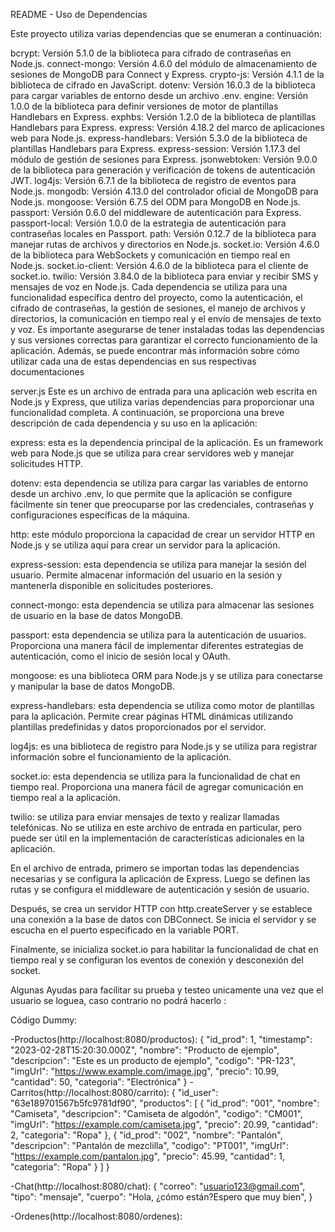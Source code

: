 README - Uso de Dependencias


Este proyecto utiliza varias dependencias que se enumeran a continuación:

bcrypt: Versión 5.1.0 de la biblioteca para cifrado de contraseñas en Node.js.
connect-mongo: Versión 4.6.0 del módulo de almacenamiento de sesiones de MongoDB para Connect y Express.
crypto-js: Versión 4.1.1 de la biblioteca de cifrado en JavaScript.
dotenv: Versión 16.0.3 de la biblioteca para cargar variables de entorno desde un archivo .env.
engine: Versión 1.0.0 de la biblioteca para definir versiones de motor de plantillas Handlebars en Express.
exphbs: Versión 1.2.0 de la biblioteca de plantillas Handlebars para Express.
express: Versión 4.18.2 del marco de aplicaciones web para Node.js.
express-handlebars: Versión 5.3.0 de la biblioteca de plantillas Handlebars para Express.
express-session: Versión 1.17.3 del módulo de gestión de sesiones para Express.
jsonwebtoken: Versión 9.0.0 de la biblioteca para generación y verificación de tokens de autenticación JWT.
log4js: Versión 6.7.1 de la biblioteca de registro de eventos para Node.js.
mongodb: Versión 4.13.0 del controlador oficial de MongoDB para Node.js.
mongoose: Versión 6.7.5 del ODM para MongoDB en Node.js.
passport: Versión 0.6.0 del middleware de autenticación para Express.
passport-local: Versión 1.0.0 de la estrategia de autenticación para contraseñas locales en Passport.
path: Versión 0.12.7 de la biblioteca para manejar rutas de archivos y directorios en Node.js.
socket.io: Versión 4.6.0 de la biblioteca para WebSockets y comunicación en tiempo real en Node.js.
socket.io-client: Versión 4.6.0 de la biblioteca para el cliente de socket.io.
twilio: Versión 3.84.0 de la biblioteca para enviar y recibir SMS y mensajes de voz en Node.js.
Cada dependencia se utiliza para una funcionalidad específica dentro del proyecto, como la autenticación, el cifrado de contraseñas, la gestión de sesiones, el manejo de archivos y directorios, la comunicación en tiempo real y el envío de mensajes de texto y voz. Es importante asegurarse de tener instaladas todas las dependencias y sus versiones correctas para garantizar el correcto funcionamiento de la aplicación. Además, se puede encontrar más información sobre cómo utilizar cada una de estas dependencias en sus respectivas documentaciones

server.js Este es un archivo de entrada para una aplicación web escrita en Node.js y Express, que utiliza varias dependencias para proporcionar una funcionalidad completa. A continuación, se proporciona una breve descripción de cada dependencia y su uso en la aplicación:

express: esta es la dependencia principal de la aplicación. Es un framework web para Node.js que se utiliza para crear servidores web y manejar solicitudes HTTP.

dotenv: esta dependencia se utiliza para cargar las variables de entorno desde un archivo .env, lo que permite que la aplicación se configure fácilmente sin tener que preocuparse por las credenciales, contraseñas y configuraciones específicas de la máquina.

http: este módulo proporciona la capacidad de crear un servidor HTTP en Node.js y se utiliza aquí para crear un servidor para la aplicación.

express-session: esta dependencia se utiliza para manejar la sesión del usuario. Permite almacenar información del usuario en la sesión y mantenerla disponible en solicitudes posteriores.

connect-mongo: esta dependencia se utiliza para almacenar las sesiones de usuario en la base de datos MongoDB.

passport: esta dependencia se utiliza para la autenticación de usuarios. Proporciona una manera fácil de implementar diferentes estrategias de autenticación, como el inicio de sesión local y OAuth.

mongoose: es una biblioteca ORM para Node.js y se utiliza para conectarse y manipular la base de datos MongoDB.

express-handlebars: esta dependencia se utiliza como motor de plantillas para la aplicación. Permite crear páginas HTML dinámicas utilizando plantillas predefinidas y datos proporcionados por el servidor.

log4js: es una biblioteca de registro para Node.js y se utiliza para registrar información sobre el funcionamiento de la aplicación.

socket.io: esta dependencia se utiliza para la funcionalidad de chat en tiempo real. Proporciona una manera fácil de agregar comunicación en tiempo real a la aplicación.

twilio: se utiliza para enviar mensajes de texto y realizar llamadas telefónicas. No se utiliza en este archivo de entrada en particular, pero puede ser útil en la implementación de características adicionales en la aplicación.

En el archivo de entrada, primero se importan todas las dependencias necesarias y se configura la aplicación de Express. Luego se definen las rutas y se configura el middleware de autenticación y sesión de usuario.

Después, se crea un servidor HTTP con http.createServer y se establece una conexión a la base de datos con DBConnect. Se inicia el servidor y se escucha en el puerto especificado en la variable PORT.

Finalmente, se inicializa socket.io para habilitar la funcionalidad de chat en tiempo real y se configuran los eventos de conexión y desconexión del socket.


Algunas Ayudas para facilitar su prueba y testeo unicamente una vez que el usuario se loguea, caso contrario no podrá hacerlo :

Código Dummy:

-Productos(http://localhost:8080/productos): {
            "id_prod": 1,
            "timestamp": "2023-02-28T15:20:30.000Z",
            "nombre": "Producto de ejemplo",
            "descripcion": "Este es un producto de ejemplo",
            "codigo": "PR-123",
            "imgUrl": "https://www.example.com/image.jpg",
            "precio": 10.99,
            "cantidad": 50,
            "categoria": "Electrónica"
            }
-Carritos(http://localhost:8080/carrito):
                                       {
                                        "id_user": "63e189701567b5fc9781df90",
                                        "productos": [
                                        {
                                        "id_prod": "001",
                                        "nombre": "Camiseta",
                                        "descripcion": "Camiseta de algodón",
                                        "codigo": "CM001",
                                        "imgUrl": "https://example.com/camiseta.jpg",
                                        "precio": 20.99,
                                        "cantidad": 2,
                                        "categoria": "Ropa"
                                        },
                                        {
                                        "id_prod": "002",
                                        "nombre": "Pantalón",
                                        "descripcion": "Pantalón de mezclilla",
                                        "codigo": "PT001",
                                        "imgUrl": "https://example.com/pantalon.jpg",
                                        "precio": 45.99,
                                        "cantidad": 1,
                                        "categoria": "Ropa"
                                        }
                                        ]
                                        }

-Chat(http://localhost:8080/chat):
        {
        "correo": "usuario123@gmail.com",
        "tipo": "mensaje",
        "cuerpo": "Hola, ¿cómo están?Espero que muy bien",
        }

-Ordenes(http://localhost:8080/ordenes):     





